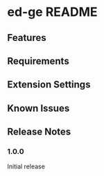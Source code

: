 # ed-ge README

## Features

## Requirements

## Extension Settings

## Known Issues

## Release Notes

### 1.0.0

Initial release






